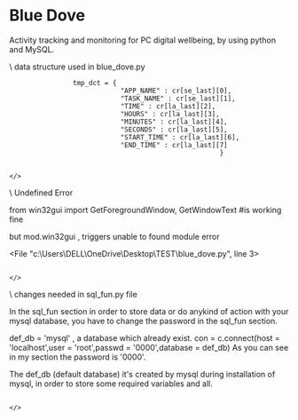 # Blue Dove
Activity tracking and monitoring for PC digital wellbeing, by using python and MySQL.


\\     data structure used in blue_dove.py         

                    tmp_dct = {
                                "APP_NAME" : cr[se_last][0],
                                "TASK_NAME" : cr[se_last][1],
                                "TIME" : cr[la_last][2],
                                "HOURS" : cr[la_last][3],
                                "MINUTES" : cr[la_last][4],
                                "SECONDS" : cr[la_last][5],
                                "START_TIME" : cr[la_last][6],
                                "END_TIME" : cr[la_last][7]
                                                         }

                                                                                                   </>
   


\\       Undefined Error       

from win32gui import GetForegroundWindow, GetWindowText  #is working fine

but mod.win32gui , triggers unable to found module error

<File "c:\Users\DELL\OneDrive\Desktop\TEST\blue_dove.py", line 3>

                                                                                                    </>    



\\ changes needed in sql_fun.py file 

In the sql_fun section in order to store data or do anykind of action with your mysql database,
you have to change the password in the sql_fun section.

def_db = 'mysql' , a database which already exist.
con = c.connect(host = 'localhost',user = 'root',passwd = '0000',database = def_db)
As you can see in my section the password is '0000'.

The def_db (default database) it's created by mysql during installation of mysql,
in order to store some required variables and all. 

                                                                                                    </>

